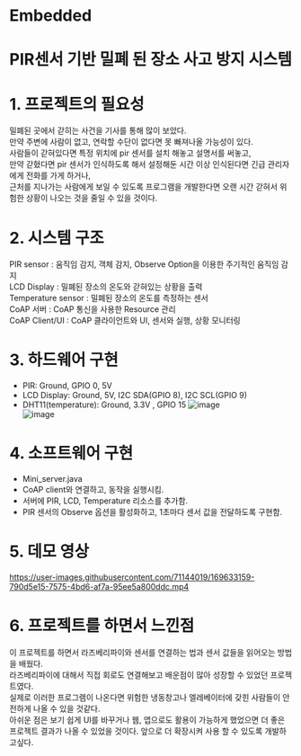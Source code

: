 # Embedded
# PIR센서 기반 밀폐 된 장소 사고 방지 시스템
 
 # 1. 프로젝트의 필요성
 밀폐된 곳에서 갇히는 사건을 기사를 통해 많이 보았다.<br>
 만약 주변에 사람이 없고, 연락할 수단이 없다면  못 빠져나올 가능성이 있다.<br>
 사람들이 갇혀있다면 특정 위치에 pir 센서를 설치 해놓고 설명서를 써놓고,<br>
 만약 갇혔다면 pir 센서가 인식하도록 해서 설정해둔 시간 이상 인식된다면 긴급 관리자에게 전화를 가게 하거나,<br> 
 근처를 지나가는 사람에게 보일 수 있도록 프로그램을 개발한다면 오랜 시간 갇혀서 위험한 상황이 나오는 것을 줄일 수 있을 것이다.<br>

 # 2. 시스템 구조
  PIR sensor :  움직임 감지, 객체 감지, Observe Option을 이용한 주기적인 움직임 감지<br>
  LCD Display :  밀폐된 장소의 온도와 갇혀있는 상황을 출력<br>
  Temperature sensor : 밀폐된 장소의 온도를 측정하는 센서<br>
  CoAP 서버 : CoAP 통신을 사용한 Resource 관리<br>
  CoAP Client/UI : CoAP 클라이언트와 UI, 센서와 실행, 상황 모니터링<br>

# 3. 하드웨어 구현
  - PIR: Ground, GPIO 0, 5V
  - LCD Display: Ground, 5V, I2C SDA(GPIO 8), I2C SCL(GPIO 9)
  - DHT11(temperature): Ground, 3.3V , GPIO 15
![image](https://user-images.githubusercontent.com/71144019/169632866-84726107-6baa-4abb-9e93-bd1f4babb281.png)<br>
![image](https://user-images.githubusercontent.com/71144019/169632869-6539aaf5-2470-41e4-bbb1-1665a954d516.png)<br>


# 4. 소프트웨어 구현
- Mini_server.java
 - CoAP client와 연결하고, 동작을 실행시킴.
 - 서버에 PIR, LCD, Temperature 리소스를 추가함.
 - PIR 센서의 Observe 옵션을 활성화하고, 1초마다 센서 값을 전달하도록 구현함.



 

# 5. 데모 영상
https://user-images.githubusercontent.com/71144019/169633159-790d5e15-7575-4bd6-af7a-95ee5a800ddc.mp4



# 6. 프로젝트를 하면서 느낀점
 이 프로젝트를 하면서 라즈베리파이와 센서를 연결하는 법과 센서 값들을 읽어오는 방법을 배웠다.<br>
 라즈베리파이에 대해서 직접 회로도 연결해보고 배운점이 많아 성장할 수 있었던 프로젝트였다.<br>
 실제로 이러한 프로그램이 나온다면 위험한 냉동창고나 엘레베이터에 갖힌 사람들이 안전하게 나올 수 있을 것같다.<br>
 아쉬운 점은 보기 쉽게 UI를 바꾸거나 웹, 앱으로도 활용이 가능하게 했었으면 더 좋은 프로젝트 결과가 나올 수 있었을 것이다.
 앞으로 더 확장시켜 사용 할 수 있도록 개발하고싶다.<br>
 
 
